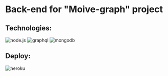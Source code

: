 # Back-end for "Moive-graph" project

## Technologies:

<div align="left">
<img alt="node.js" src="https://img.shields.io/badge/node.js-1572B6?style=for-the-badge&logo=node.js&logoColor=white">
<img alt="graphql" src="https://img.shields.io/badge/graphql-1572B6?style=for-the-badge&logo=graphql&logoColor=white">
<img alt="mongodb" src="https://img.shields.io/badge/mongodb-1572B6?style=for-the-badge&logo=mongodb&logoColor=white">
</div>
  
## Deploy:

<div align="left">
<img alt="heroku" src="https://img.shields.io/badge/heroku-1572B6.svg?style=for-the-badge&logo=heroku&logoColor=white">
</div>
